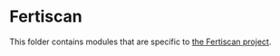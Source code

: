 # Fertiscan

This folder contains modules that are specific to [the Fertiscan
project](https://github.com/ai-cfia/fertiscan-backend).
